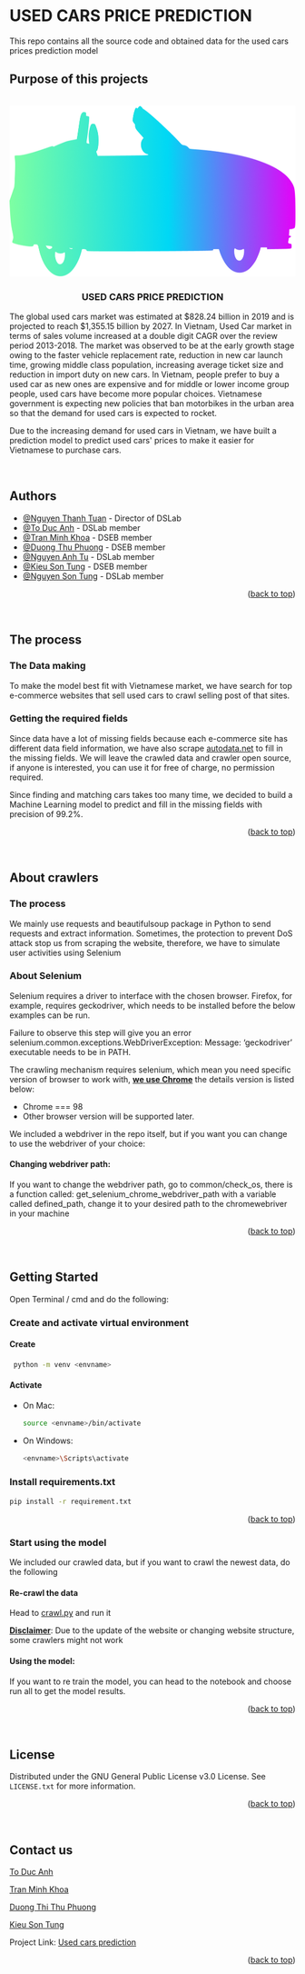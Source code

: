 # USED CARS PRICE PREDICTION
<div id="top"></div>
This repo contains all the source code and obtained data for the used cars prices prediction model

## Purpose of this projects
<!-- PROJECT LOGO -->
<br/>
<div align="center">
  <a href="https://github.com/Hyprnx/used-cars-prices-prediction">
    <img src="README_resource/Vector.png" alt="Logo" width="775" height="300">
  </a>
  <h3 align="center">USED CARS PRICE PREDICTION</h3>
</div>

The global used cars market was estimated at $828.24 billion in 2019 and is projected to reach $1,355.15 billion
by 2027. In Vietnam, Used Car market in terms of sales volume increased at a double digit CAGR over the review period
2013-2018. The market was observed to be at the early growth stage owing to the faster vehicle replacement rate,
reduction in new car launch time, growing middle class population, increasing average ticket size and reduction in
import duty on new cars. In Vietnam, people prefer to buy a used car as new ones are expensive and for middle or lower
income group people, used cars have become more popular choices. Vietnamese government is expecting new policies that
ban motorbikes in the urban area so that the demand for used cars is expected to rocket.

Due to the increasing demand for used cars in Vietnam, we have built a prediction model to predict used cars' prices
to make it easier for Vietnamese to purchase cars.

<br/>

## Authors
- [@Nguyen Thanh Tuan](https://github.com/nttuan8) - Director of DSLab
- [@To Duc Anh](https://github.com/hyprnx) - DSLab member
- [@Tran Minh Khoa](https://github.com/khoa2181) - DSEB member
- [@Duong Thu Phuong](https://github.com/dtphuong2612) - DSEB member
- [@Nguyen Anh Tu](https://github.com/tunachiu) - DSLab member
- [@Kieu Son Tung](https://github.com/nttuan8) - DSEB member
- [@Nguyen Son Tung](https://github.com/209sontung) - DSLab member
<p align="right">(<a href="#top">back to top</a>)</p>

<br/>

## The process

### The Data making
To make the model best fit with Vietnamese market, we have search for top e-commerce websites that sell used cars to
crawl selling post of that sites.

### Getting the required fields
Since data have a lot of missing fields because each e-commerce site has different data field information, we have also
scrape <a href = https://www.auto-data.net>autodata.net</a> to fill in the missing fields. We will leave the crawled 
data and crawler open source, if anyone is interested, you can use it for free of charge, no permission required.

Since finding and matching cars takes too many time, we decided to build a Machine Learning model to predict and fill
in the missing fields with precision of 99.2%.
<p align="right">(<a href="#top">back to top</a>)</p>

<br/>

## About crawlers

### The process
We mainly use requests and beautifulsoup package in Python to send requests and extract information. Sometimes,
the protection to prevent DoS attack stop us from scraping the website, therefore, we have to simulate user activities 
using Selenium

### About Selenium
Selenium requires a driver to interface with the chosen browser. Firefox, for example, requires geckodriver, which
needs to be installed before the below examples can be run.

Failure to observe this step will give you an error selenium.common.exceptions.WebDriverException:
Message: ‘geckodriver’ executable needs to be in PATH.

The crawling mechanism requires selenium, which mean you need specific version of browser to work with,
<b><u>we use Chrome</u></b> the details version is listed below:

 - Chrome === 98
 - Other browser version will be supported later.

We included a webdriver in the repo itself, but if you want you can change to use the webdriver of your choice:


#### Changing webdriver path:
If you want to change the webdriver path, go to common/check_os, there is a function called: 
get_selenium_chrome_webdriver_path with a variable called defined_path, change it to your desired path to the
chromewebriver in your machine

<p align="right">(<a href="#top">back to top</a>)</p>

<br/>

## Getting Started
Open Terminal / cmd and do the following:
### Create and activate virtual environment
#### Create
 ```sh
  python -m venv <envname>
  ```

#### Activate

- On Mac:
  ```sh
  source <envname>/bin/activate
  ```
- On Windows:
  ```sh
  <envname>\Scripts\activate
  ```

### Install requirements.txt
  ```sh
  pip install -r requirement.txt
  ```
<p align="right">(<a href="#top">back to top</a>)</p>


### Start using the model
We included our crawled data, but if you want to crawl the newest data, do the following

#### Re-crawl the data
Head to [crawl.py](crawlers/crawl.py) and run it

<u><b>Disclaimer</b></u>: Due to the update of the website or changing website structure, some crawlers might not work

#### Using the model:
If you want to re train the model, you can head to the notebook and choose run all to get the model results.

<p align="right">(<a href="#top">back to top</a>)</p>

<br/>

## License
Distributed under the GNU General Public License v3.0 License. See `LICENSE.txt` for more information.
<p align="right">(<a href="#top">back to top</a>)</p>

<br/>

## Contact us
[To Duc Anh](mailto:toducanh2001@gmail.com)

[Tran Minh Khoa](mailto:khoatran2181@gmail.com)

[Duong Thi Thu Phuong](mailto:duongthithuphuong26122001@gmail.com)

[Kieu Son Tung](mailto:sontungkieu412@gmail.com)

Project Link: [Used cars prediction](https://github.com/Hyprnx/used-cars-prices-prediction)

<p align="right">(<a href="#top">back to top</a>)</p>


